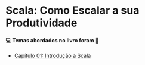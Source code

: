 # Scala: Como Escalar a sua Produtividade
#### :computer: Temas abordados no livro foram :rocket:
- [Capítulo 01: Introdução a Scala]()
